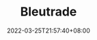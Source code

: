 ﻿---
weight: 
title: "Bleutrade"
description: ""
date: 2022-03-25T21:57:40+08:00
lastmod: 2022-03-25T16:45:40+08:00
draft: false
authors: ["Metabd"]
featuredImage: "bleutrade.webp"
link: ""
tags: ["交易所","Bleutrade"]
categories: ["navigation"]
navigation: ["交易所"]
lightgallery: true
toc: true
pinned: false
recommend: false
recommend1: false
---

